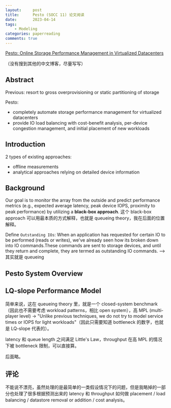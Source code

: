 ```yaml
---
layout:     post
title:      Pesto (SOCC 11) 论文阅读
date:       2023-04-14
tags:
    - Modeling
categories: paperreading
comments: true
---
```


[Pesto: Online Storage Performance Management in Virtualized Datacenters](https://www.waldspurger.org/carl/papers/pesto-socc11.pdf)

（没有搜到其他的中文博客，尽量写写）

## Abstract

Previous: resort to gross overprovisioning or static partitioning of storage

Pesto:

- completely automate storage performance management for virtualized datacenters
- provide IO load balancing with cost-benefit analysis, per-device congestion management, and initial placement of new workloads

## Introduction

2 types of existing approaches:

- offline measurements
- analytical approaches relying on detailed device information

## Background

Our goal is to monitor the array from the outside and predict performance metrics (e.g., expected average latency, peak device IOPS, proximity to peak performance) by utilizing a **black-box approach**. 这个 black-box approach 可以用最本质的方式解释，也就是 queueing theory，我在后面的位置解释。

Define `Outstanding IOs`: When an application has requested for certain IO to be performed (reads or writes), we've already seen how its broken down into IO commands.These commands are sent to storage devices, and until they return and complete, they are termed as outstanding IO commands. --> 其实就是 queueing

## Pesto System Overview

## LQ-slope Performance Model

简单来说，这在 queueing theory 里，就是一个 closed-system benchmark（因此也不需要考虑 workload patterns，相比 open system），高 MPL (multi-player level) -> "Unlike previous techniques, we do not try to model service times or IOPS for light workloads"（因此只需要知道 bottleneck 的数字，也就是 LQ-slope 代表的）。

latency 和 queue length 之间满足 Little's Law，throughput 在高 MPL 的情况下被 bottleneck 限制，可以直接算。

后面略。

## 评论

不能说不漂亮，虽然处理的是最简单的一类假设情况下的问题，但是我略掉的一部分也处理了很多根据预测出来的 latency 和 throughput 如何做 placement / load balancing / datastore removal or addition / cost analysis。